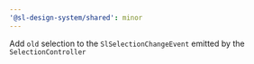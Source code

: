 ```yaml
---
'@sl-design-system/shared': minor
---
```


Add `old` selection to the `SlSelectionChangeEvent` emitted by the `SelectionController`
